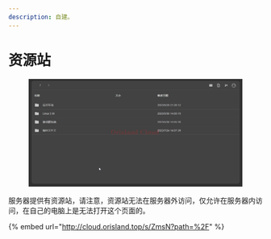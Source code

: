 ```yaml
---
description: 自建。
---
```


# 资源站

<figure><img src=".gitbook/assets/chrome_FDCDd69R9M.png" alt=""><figcaption></figcaption></figure>

服务器提供有资源站，请注意，资源站无法在服务器外访问，仅允许在服务器内访问，在自己的电脑上是无法打开这个页面的。

{% embed url="http://cloud.orisland.top/s/ZmsN?path=%2F" %}
